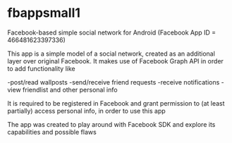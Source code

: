 fbappsmall1
===========

Facebook-based simple social network for Android (Facebook App ID = 466481623397336) 

This app is a simple model of a social network, created as an additional layer over original Facebook.
It makes use of Facebook Graph API in order to add functionality like

-post/read wallposts
-send/receive friend requests
-receive notifications
-view friendlist and other personal info

It is required to be registered in Facebook and grant permission to (at least partially) access 
personal info, in order to use this app

The app was created to play around with Facebook SDK and explore its capabilities and possible flaws
